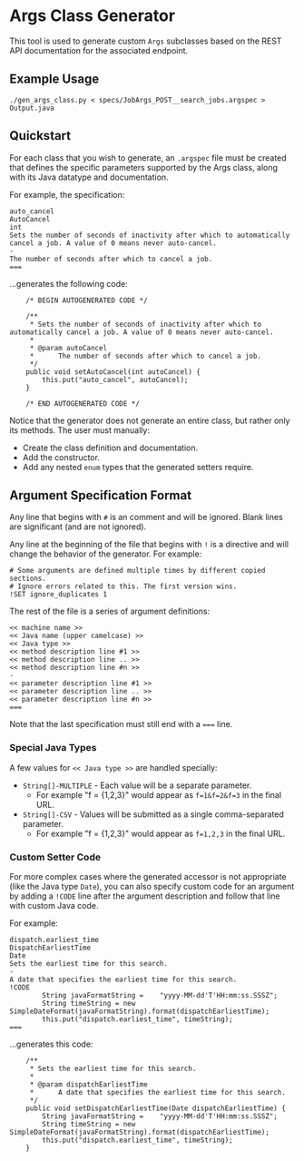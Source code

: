 # Args Class Generator

This tool is used to generate custom `Args` subclasses based on the REST API documentation for the associated endpoint.


## Example Usage

```
./gen_args_class.py < specs/JobArgs_POST__search_jobs.argspec > Output.java
```


## Quickstart

For each class that you wish to generate, an `.argspec` file must be created that defines the specific parameters supported by the Args class, along with its Java datatype and documentation.

For example, the specification:

```
auto_cancel
AutoCancel
int
Sets the number of seconds of inactivity after which to automatically cancel a job. A value of 0 means never auto-cancel.
-
The number of seconds after which to cancel a job.
===
```

...generates the following code:

```
    /* BEGIN AUTOGENERATED CODE */
    
    /**
     * Sets the number of seconds of inactivity after which to automatically cancel a job. A value of 0 means never auto-cancel.
     * 
     * @param autoCancel
     *      The number of seconds after which to cancel a job.
     */
    public void setAutoCancel(int autoCancel) {
        this.put("auto_cancel", autoCancel);
    }
    
    /* END AUTOGENERATED CODE */
```

Notice that the generator does not generate an entire class, but rather only its methods.
The user must manually:

* Create the class definition and documentation.
* Add the constructor.
* Add any nested `enum` types that the generated setters require.


## Argument Specification Format

Any line that begins with `#` is an comment and will be ignored. Blank lines are significant (and are not ignored).

Any line at the beginning of the file that begins with `!` is a directive and will change the behavior of the generator. For example:

```
# Some arguments are defined multiple times by different copied sections.
# Ignore errors related to this. The first version wins.
!SET ignore_duplicates 1
```

The rest of the file is a series of argument definitions:

```
<< machine name >>
<< Java name (upper camelcase) >>
<< Java type >>
<< method description line #1 >>
<< method description line .. >>
<< method description line #n >>
-
<< parameter description line #1 >>
<< parameter description line .. >>
<< parameter description line #n >>
===
```

Note that the last specification must still end with a `===` line.

### Special Java Types

A few values for `<< Java type >>` are handled specially:

* `String[]-MULTIPLE` - Each value will be a separate parameter.
    * For example "f = {1,2,3}" would appear as `f=1&f=2&f=3` in the final URL.
* `String[]-CSV` - Values will be submitted as a single comma-separated parameter.
    * For example "f = {1,2,3}" would appear as `f=1,2,3` in the final URL.

### Custom Setter Code

For more complex cases where the generated accessor is not appropriate (like the Java type `Date`), you can also specify custom code for an argument by adding a `!CODE` line after the argument description and follow that line with custom Java code.

For example:

```
dispatch.earliest_time
DispatchEarliestTime
Date
Sets the earliest time for this search. 
-
A date that specifies the earliest time for this search.
!CODE
        String javaFormatString =    "yyyy-MM-dd'T'HH:mm:ss.SSSZ";
        String timeString = new SimpleDateFormat(javaFormatString).format(dispatchEarliestTime);
        this.put("dispatch.earliest_time", timeString);
===
```

...generates this code:

```
    /**
     * Sets the earliest time for this search. 
     * 
     * @param dispatchEarliestTime
     *      A date that specifies the earliest time for this search.
     */
    public void setDispatchEarliestTime(Date dispatchEarliestTime) {
        String javaFormatString =    "yyyy-MM-dd'T'HH:mm:ss.SSSZ";
        String timeString = new SimpleDateFormat(javaFormatString).format(dispatchEarliestTime);
        this.put("dispatch.earliest_time", timeString);
    }
```